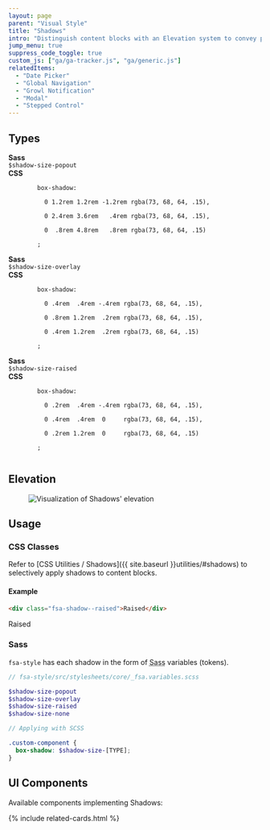 ```yaml
---
layout: page
parent: "Visual Style"
title: "Shadows"
intro: "Distinguish content blocks with an Elevation system to convey proximity, prominence, and visual depth."
jump_menu: true
suppress_code_toggle: true
custom_js: ["ga/ga-tracker.js", "ga/generic.js"]
relatedItems:
  - "Date Picker"
  - "Global Navigation"
  - "Growl Notification"
  - "Modal"
  - "Stepped Control"
---
```


## Types

<div class="ds-preview">
  <div class="fsa-p--m fsa-bg--white fsa-m--xl fsa-shadow--popout">
    <div class="fsa-grid">
      <div class="fsa-grid__1 fsa-grid__4/12@xl"><strong>Sass</strong><br><code class="fsa-bg--transparent fsa-text-size--0 fsa-text-size--2@l">$shadow-size-popout</code></div>
      <div class="fsa-grid__1 fsa-grid__8/12@xl"><strong>CSS</strong><br><code class="fsa-bg--transparent fsa-text-size--0 fsa-text-size--2@l">
        box-shadow:<br>
        &nbsp;&nbsp;0&nbsp;1.2rem&nbsp;1.2rem&nbsp;-1.2rem&nbsp;rgba(73,&nbsp;68,&nbsp;64,&nbsp;.15),<br>
        &nbsp;&nbsp;0&nbsp;2.4rem&nbsp;3.6rem&nbsp;&nbsp;&nbsp;.4rem&nbsp;rgba(73,&nbsp;68,&nbsp;64,&nbsp;.15),<br>
        &nbsp;&nbsp;0&nbsp;&nbsp;.8rem&nbsp;4.8rem&nbsp;&nbsp;&nbsp;.8rem&nbsp;rgba(73,&nbsp;68,&nbsp;64,&nbsp;.15)<br>
        ;
        </code></div>
    </div>
  </div>
  <div class="fsa-p--m fsa-bg--white fsa-m--xl fsa-shadow--overlay">
    <div class="fsa-grid">
      <div class="fsa-grid__1 fsa-grid__4/12@xl"><strong>Sass</strong><br><code class="fsa-bg--transparent fsa-text-size--0 fsa-text-size--2@l">$shadow-size-overlay</code></div>
      <div class="fsa-grid__1 fsa-grid__8/12@xl"><strong>CSS</strong><br><code class="fsa-bg--transparent fsa-text-size--0 fsa-text-size--2@l">
        box-shadow:<br>
        &nbsp;&nbsp;0&nbsp;.4rem&nbsp;&nbsp;.4rem&nbsp;-.4rem&nbsp;rgba(73,&nbsp;68,&nbsp;64,&nbsp;.15),<br>
        &nbsp;&nbsp;0&nbsp;.8rem&nbsp;1.2rem&nbsp;&nbsp;.2rem&nbsp;rgba(73,&nbsp;68,&nbsp;64,&nbsp;.15),<br>
        &nbsp;&nbsp;0&nbsp;.4rem&nbsp;1.2rem&nbsp;&nbsp;.2rem&nbsp;rgba(73,&nbsp;68,&nbsp;64,&nbsp;.15)<br>
        ;
        </code></div>
    </div>
  </div>
  <div class="fsa-p--m fsa-bg--white fsa-m--xl fsa-shadow--raised">
    <div class="fsa-grid">
      <div class="fsa-grid__1 fsa-grid__4/12@xl"><strong>Sass</strong><br><code class="fsa-bg--transparent fsa-text-size--0 fsa-text-size--2@l">$shadow-size-raised</code></div>
      <div class="fsa-grid__1 fsa-grid__8/12@xl"><strong>CSS</strong><br><code class="fsa-bg--transparent fsa-text-size--0 fsa-text-size--2@l">
        box-shadow:<br>
        &nbsp;&nbsp;0&nbsp;.2rem&nbsp;&nbsp;.4rem&nbsp;-.4rem&nbsp;rgba(73,&nbsp;68,&nbsp;64,&nbsp;.15),<br>
        &nbsp;&nbsp;0&nbsp;.4rem&nbsp;&nbsp;.4rem&nbsp;&nbsp;0&nbsp;&nbsp;&nbsp;&nbsp;&nbsp;rgba(73,&nbsp;68,&nbsp;64,&nbsp;.15),<br>
        &nbsp;&nbsp;0&nbsp;.2rem&nbsp;1.2rem&nbsp;&nbsp;0&nbsp;&nbsp;&nbsp;&nbsp;&nbsp;rgba(73,&nbsp;68,&nbsp;64,&nbsp;.15)<br>
        ;
        </code></div>
    </div>
  </div>
</div>

## Elevation


<div class="ds-preview">
  <figure class="fsa-text-align--center">
    <picture>
      <source srcset="/fsa-design-system/img/elevation.png" media="(min-width: 37.5em)" />
      <img src="/fsa-design-system/img/elevation--small.png" alt="Visualization of Shadows' elevation">
    </picture>
  </figure>
</div>

## Usage

<!--
{% capture usage_do %}
* do item
* do item
* do item
* do item
{% endcapture %}

{% capture usage_dont %}
* don't item
* don't item
{% endcapture %}

{% include do-dont.html %}
-->

### CSS Classes

Refer to [CSS Utilities / Shadows]({{ site.baseurl }}utilities/#shadows) to selectively apply shadows to content blocks.

#### Example

```html
<div class="fsa-shadow--raised">Raised</div>
```
<div class="ds-preview">
  <div class="fsa-m--m fsa-p--m fsa-bg--white fsa-shadow--raised fsa-text-align--center">Raised</div>
</div>

### Sass

`fsa-style` has each shadow in the form of <abbr title="Syntatically Awesome Stylesheets">Sass</abbr> variables (tokens).

```scss
// fsa-style/src/stylesheets/core/_fsa.variables.scss

$shadow-size-popout
$shadow-size-overlay
$shadow-size-raised
$shadow-size-none
```

```scss
// Applying with SCSS

.custom-component {
  box-shadow: $shadow-size-[TYPE];
}
```

## UI Components

Available components implementing Shadows:

{% include related-cards.html %}
